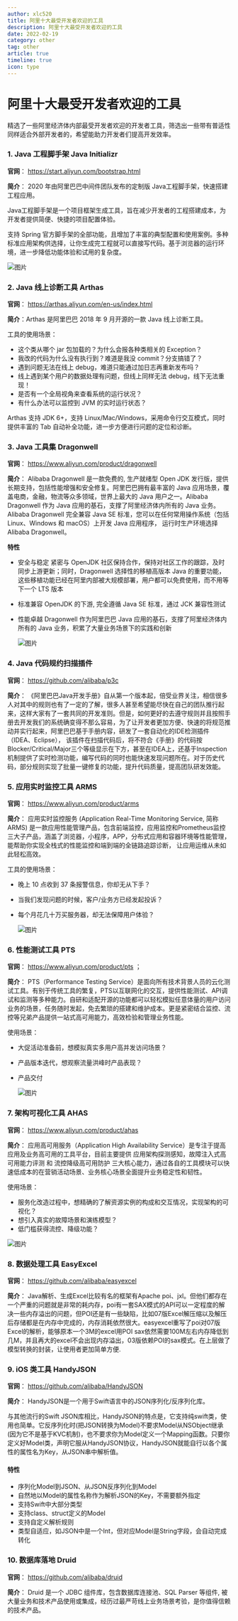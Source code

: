 ```yaml
---
author: xlc520
title: 阿里十大最受开发者欢迎的工具
description: 阿里十大最受开发者欢迎的工具
date: 2022-02-19
category: other
tag: other
article: true
timeline: true
icon: type
---
```

# 阿里十大最受开发者欢迎的工具

精选了一些阿里经济体内部最受开发者欢迎的开发者工具，筛选出一些带有普适性同样适合外部开发者的，希望能助力开发者们提高开发效率。

### 1. Java 工程脚手架 Java Initializr

**官网**：
https://start.aliyun.com/bootstrap.html

**简介**：
2020 年由阿里巴巴中间件团队发布的定制版 Java工程脚手架，快速搭建工程应用。

Java工程脚手架是一个项目框架生成工具，旨在减少开发者的工程搭建成本，为开发者提供简便、快捷的项目配置体验。

支持 Spring 官方脚手架的全部功能，且增加了丰富的典型配置和使用案例。多种标准应用架构供选择，让你生成完工程就可以直接写代码。基于浏览器的运行环境，进一步降低功能体验和试用的复杂度。

![图片](https://gh.xlc520.tk/xlc520/MyImage/raw/main/MdImg/640.webp)

### 2. Java 线上诊断工具 Arthas

**官网**：
https://arthas.aliyun.com/en-us/index.html

**简介**：Arthas 是阿里巴巴 2018 年 9 月开源的一款 Java 线上诊断工具。

工具的使用场景：

- 这个类从哪个 jar 包加载的？为什么会报各种类相关的 Exception？
- 我改的代码为什么没有执行到？难道是我没 commit？分支搞错了？
- 遇到问题无法在线上 debug，难道只能通过加日志再重新发布吗？
- 线上遇到某个用户的数据处理有问题，但线上同样无法 debug，线下无法重现！
- 是否有一个全局视角来查看系统的运行状况？
- 有什么办法可以监控到 JVM 的实时运行状态？

Arthas 支持 JDK 6+，支持 Linux/Mac/Windows，采用命令行交互模式，同时提供丰富的 Tab 自动补全功能，进一步方便进行问题的定位和诊断。

### 3. Java 工具集 Dragonwell

**官网**：
https://www.aliyun.com/product/dragonwell

**简介**：
Alibaba Dragonwell 是一款免费的, 生产就绪型 Open JDK 发行版，提供长期支持，包括性能增强和安全修复。阿里巴巴拥有最丰富的 Java 应用场景，覆盖电商，金融，物流等众多领域，世界上最大的 Java 用户之一。Alibaba Dragonwell 作为 Java 应用的基石，支撑了阿里经济体内所有的 Java 业务。Alibaba Dragonwell 完全兼容 Java SE 标准，您可以在任何常用操作系统（包括 Linux、Windows 和 macOS）上开发 Java 应用程序， 运行时生产环境选择 Alibaba Dragonwell。

**特性**

- 安全与稳定
  紧密与 OpenJDK 社区保持合作，保持对社区工作的跟踪，及时同步上游更新；同时，Dragonwell 选择性的移植高版本 Java 的重要功能，这些移植功能已经在阿里内部被大规模部署，用户都可以免费使用，而不用等下一个 LTS 版本

- 标准兼容
  OpenJDK 的下游, 完全遵循 Java SE 标准，通过 JCK 兼容性测试

- 性能卓越
  Dragonwell 作为阿里巴巴 Java 应用的基石，支撑了阿里经济体内所有的 Java 业务，积累了大量业务场景下的实践和创新

  ![图片](https://gh.xlc520.tk/xlc520/MyImage/raw/main/MdImg/640-16434631208084.webp)

### 4. Java 代码规约扫描插件

**官网**：
https://github.com/alibaba/p3c

**简介**：
《阿里巴巴Java开发手册》自从第一个版本起，倍受业界关注，相信很多人对其中的规则也有了一定的了解，很多人甚至希望能尽快在自己的团队推行起来，这样大家有了一套共同的开发准则。但是，如何更好的去遵守规则并且按照手册去开发我们的系统确变得不那么容易，为了让开发者更加方便、快速的将规范推动并实行起来，阿里巴巴基于手册内容，研发了一套自动化的IDE检测插件（IDEA、Eclipse）， 该插件在扫描代码后，将不符合《手册》的代码按Blocker/Critical/Major三个等级显示在下方，甚至在IDEA上，还基于Inspection机制提供了实时检测功能，编写代码的同时也能快速发现问题所在。对于历史代码，部分规则实现了批量一键修复的功能，提升代码质量，提高团队研发效能。

### 5. 应用实时监控工具 ARMS

**官网**：
https://www.aliyun.com/product/arms

**简介**：
应用实时监控服务 (Application Real-Time Monitoring Service, 简称ARMS) 是一款应用性能管理产品，包含前端监控，应用监控和Prometheus监控三大子产品，涵盖了浏览器，小程序，APP，分布式应用和容器环境等性能管理，能帮助你实现全栈式的性能监控和端到端的全链路追踪诊断， 让应用运维从未如此轻松高效。

工具的使用场景：

- 晚上 10 点收到 37 条报警信息，你却无从下手？

- 当我们发现问题的时候，客户/业务方已经发起投诉？

- 每个月花几十万买服务器，却无法保障用户体验？

  ![图片](https://gh.xlc520.tk/xlc520/MyImage/raw/main/MdImg/640-16434631208085.webp)

### 6. 性能测试工具 PTS

**官网**：
https://www.aliyun.com/product/pts ；

**简介**：
PTS（Performance Testing Service）是面向所有技术背景人员的云化测试工具。有别于传统工具的繁复，PTS以互联网化的交互，提供性能测试、API调试和监测等多种能力。自研和适配开源的功能都可以轻松模拟任意体量的用户访问业务的场景，任务随时发起，免去繁琐的搭建和维护成本。更是紧密结合监控、流控等兄弟产品提供一站式高可用能力，高效检验和管理业务性能。

使用场景：

- 大促活动准备前，想模拟真实多用户高并发访问场景？

- 产品版本迭代，想观察流量洪峰时产品表现？

- 产品交付

  ![图片](https://gh.xlc520.tk/xlc520/MyImage/raw/main/MdImg/640-16434631208086.webp)

### 7. 架构可视化工具 AHAS

**官网**：
https://www.aliyun.com/product/ahas

**简介**：
应用高可用服务（Application High Availability Service）是专注于提高应用及业务高可用的工具平台，目前主要提供 应用架构探测感知，故障注入式高可用能力评测 和 流控降级高可用防护 三大核心能力，通过各自的工具模块可以快速低成本的在营销活动场景、业务核心场景全面提升业务稳定性和韧性。

使用场景：

- 服务化改造过程中，想精确的了解资源实例的构成和交互情况，实现架构的可视化？
- 想引入真实的故障场景和演练模型？
- 低门槛获得流控、降级功能？

![图片](https://gh.xlc520.tk/xlc520/MyImage/raw/main/MdImg/640-16434631208097.jpg)

### 8. 数据处理工具 EasyExcel

**官网**：
https://github.com/alibaba/easyexcel

**简介**：
Java解析、生成Excel比较有名的框架有Apache poi、jxl。但他们都存在一个严重的问题就是非常的耗内存，poi有一套SAX模式的API可以一定程度的解决一些内存溢出的问题，但POI还是有一些缺陷，比如07版Excel解压缩以及解压后存储都是在内存中完成的，内存消耗依然很大。easyexcel重写了poi对07版Excel的解析，能够原本一个3M的excel用POI sax依然需要100M左右内存降低到几M，并且再大的excel不会出现内存溢出，03版依赖POI的sax模式。在上层做了模型转换的封装，让使用者更加简单方便.

### 9. iOS 类工具 HandyJSON

**官网**：
https://github.com/alibaba/HandyJSON

**简介**：
HandyJSON是一个用于Swift语言中的JSON序列化/反序列化库。

与其他流行的Swift JSON库相比，HandyJSON的特点是，它支持纯swift类，使用也简单。它反序列化时(把JSON转换为Model)不要求Model从NSObject继承(因为它不是基于KVC机制)，也不要求你为Model定义一个Mapping函数。只要你定义好Model类，声明它服从HandyJSON协议，HandyJSON就能自行以各个属性的属性名为Key，从JSON串中解析值。

#### 特性

- 序列化Model到JSON、从JSON反序列化到Model
- 自然地以Model的属性名称作为解析JSON的Key，不需要额外指定
- 支持Swift中大部分类型
- 支持class、struct定义的Model
- 支持自定义解析规则
- 类型自适应，如JSON中是一个Int，但对应Model是String字段，会自动完成转化

### 10. 数据库落地 Druid

**官网**：
https://github.com/alibaba/druid

**简介**：
Druid 是一个 JDBC 组件库，包含数据库连接池、SQL Parser 等组件, 被大量业务和技术产品使用或集成，经历过最严苛线上业务场景考验，是你值得信赖的技术产品。